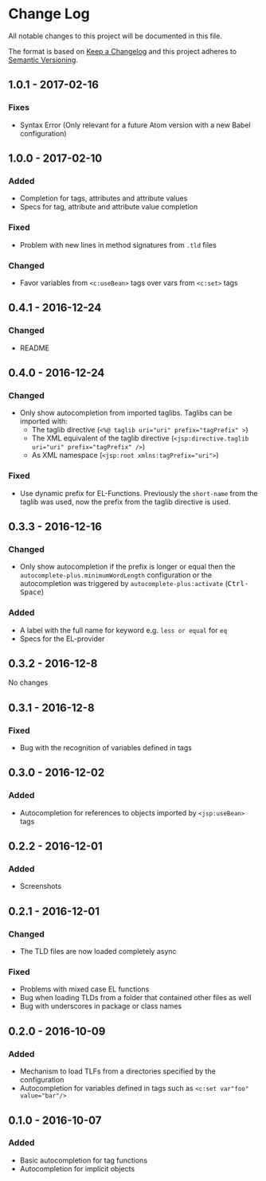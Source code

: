 # Change Log
All notable changes to this project will be documented in this file.

The format is based on [Keep a Changelog](http://keepachangelog.com/)
and this project adheres to [Semantic Versioning](http://semver.org/).

## 1.0.1 - 2017-02-16
### Fixes
- Syntax Error (Only relevant for a future Atom version with a new Babel configuration)

## 1.0.0 - 2017-02-10
### Added
- Completion for tags, attributes and attribute values
- Specs for tag, attribute and attribute value completion

### Fixed
- Problem with new lines in method signatures from `.tld` files

### Changed
- Favor variables from `<c:useBean>` tags over vars from `<c:set>` tags

## 0.4.1 - 2016-12-24
### Changed
- README

## 0.4.0 - 2016-12-24
### Changed
- Only show autocompletion from imported taglibs. Taglibs can be imported with:
    - The taglib directive (`<%@ taglib uri="uri" prefix="tagPrefix" >`)
    - The XML equivalent of the taglib directive (`<jsp:directive.taglib uri="uri" prefix="tagPrefix" />`)
    - As XML namespace (`<jsp:root xmlns:tagPrefix="uri">`)

### Fixed
- Use dynamic prefix for EL-Functions. Previously the `short-name` from the taglib was used, now the prefix from the taglib directive is used.

## 0.3.3 - 2016-12-16
### Changed
- Only show autocompletion if the prefix is longer or equal then the
  `autocomplete-plus.minimumWordLength` configuration or the autocompletion was triggered
  by `autocomplete-plus:activate` (<kbd>Ctrl-Space</kbd>)

### Added
- A label with the full name for keyword e.g. `less or equal` for `eq`
- Specs for the EL-provider

## 0.3.2 - 2016-12-8
No changes

## 0.3.1 - 2016-12-8
### Fixed
- Bug with the recognition of variables defined in tags

## 0.3.0 - 2016-12-02
### Added
- Autocompletion for references to objects imported by `<jsp:useBean>` tags

## 0.2.2 - 2016-12-01
### Added
- Screenshots

## 0.2.1 - 2016-12-01
### Changed
- The TLD files are now loaded completely async

### Fixed
- Problems with mixed case EL functions
- Bug when loading TLDs from a folder that contained other files as well
- Bug with underscores in package or class names

## 0.2.0 - 2016-10-09
### Added
- Mechanism to load TLFs from a directories specified by the configuration
- Autocompletion for variables defined in tags such as `<c:set var"foo" value="bar"/>`

## 0.1.0 - 2016-10-07
### Added
- Basic autocompletion for tag functions
- Autocompletion for implicit objects
